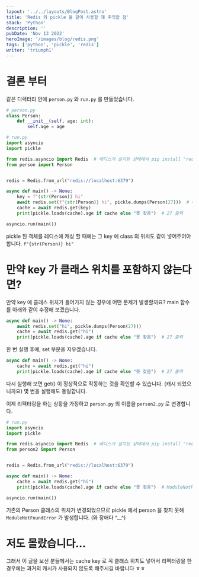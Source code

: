 ```yaml
---
layout: '../../layouts/BlogPost.astro'
title: 'Redis 와 pickle 을 같이 사용할 떄 주의할 점'
stack: 'Python'
description: ''
pubDate: 'Nov 13 2022'
heroImage: '/images/blog/redis.png'
tags: ['python', 'pickle', 'redis']
writer: 'triumph1'
---
```


# 결론 부터
같은 디렉터리 안에 `person.py` 와 `run.py` 를 만들었습니다.
```python
# person.py
class Person:
    def __init__(self, age: int):
        self.age = age

# run.py
import asyncio
import pickle

from redis.asyncio import Redis  # 레디스가 설치된 상태에서 pip install "redis[hiredis]==4.3.4"
from person import Person


redis = Redis.from_url("redis://localhost:6379")

async def main() -> None:
    key = f"{str(Person)} hi"
    await redis.set(f"{str(Person)} hi", pickle.dumps(Person(27)))  # 여기가 중요. f"{str(Person)} hi"
    cache = await redis.get(key)
    print(pickle.loads(cache).age if cache else "못 찾음")  # 27 출력

asyncio.run(main())
```
pickle 된 객체를 레디스에 캐싱 할 때에는 그 key 에 class 의 위치도 같이 넣어주어야 합니다. `f"{str(Person)} hi"`


# 만약 key 가 클래스 위치를 포함하지 않는다면?
만약 key 에 클래스 위치가 들어가지 않는 경우에 어떤 문제가 발생할까요?
main 함수를 아래와 같이 수정해 보겠습니다.
```python
async def main() -> None:
    await redis.set("hi", pickle.dumps(Person(27)))
    cache = await redis.get("hi")
    print(pickle.loads(cache).age if cache else "못 찾음")  # 27 출력
```

한 번 실행 후에, set 부분을 지우겠습니다.
```python
async def main() -> None:
    cache = await redis.get("hi")
    print(pickle.loads(cache).age if cache else "못 찾음")  # 27 출력
```

다시 실행해 보면 get() 이 정상적으로 작동하는 것을 확인할 수 있습니다. (캐시 되었으니까요) 몇 번을 실행해도 동일합니다.

이제 리펙터링을 하는 상황을 가정하고 `person.py` 의 이름을 `person2.py` 로 변경합니다.

```python
# run.py
import asyncio
import pickle

from redis.asyncio import Redis  # 레디스가 설치된 상태에서 pip install "redis[hiredis]==4.3.4"
from person2 import Person


redis = Redis.from_url("redis://localhost:6379")

async def main() -> None:
    cache = await redis.get("hi")
    print(pickle.loads(cache).age if cache else "못 찾음")  # ModuleNotFoundError 에러!

asyncio.run(main())
```
기존의 Person 클래스의 위치가 변경되었으므로 pickle 에서 person 을 찾지 못해 `ModuleNotFoundError` 가 발생합니다. (와 장애다 ^__^)

# 저도 몰랐습니다...
그래서 이 글을 보신 분들께서는 cache key 로 꼭 클래스 위치도 넣어서
리펙터링을 한 경우에는 과거의 캐시가 사용되지 않도록 해주시길 바랍니다 ㅎㅎ

